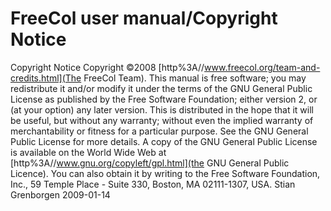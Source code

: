 # FreeCol user manual/Copyright Notice

Copyright Notice
Copyright ©2008 [http%3A//www.freecol.org/team-and-credits.html](The FreeCol Team).
This manual is free software; you may redistribute it and/or modify it under the terms of the GNU General Public License as published by the Free Software Foundation; either version 2, or (at your option) any later version.
This is distributed in the hope that it will be useful, but without any warranty; without even the implied warranty of merchantability or fitness for a particular purpose. See the GNU General Public License for more details.
A copy of the GNU General Public License is available on the World Wide Web at [http%3A//www.gnu.org/copyleft/gpl.html](the GNU General Public Licence). You can also obtain it by writing to the Free Software Foundation, Inc., 59 Temple Place - Suite 330, Boston, MA 02111-1307, USA.
Stian Grenborgen 2009-01-14 